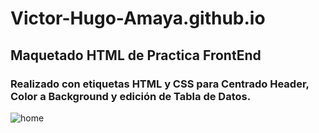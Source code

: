 # Victor-Hugo-Amaya.github.io

## Maquetado HTML de Practica FrontEnd
### Realizado con etiquetas HTML y CSS para Centrado Header, Color a Background y edición de Tabla de Datos.
![home](https://user-images.githubusercontent.com/99216485/157376943-b31e9c67-0d41-4d61-bc7b-ddbfcf708b28.png)
